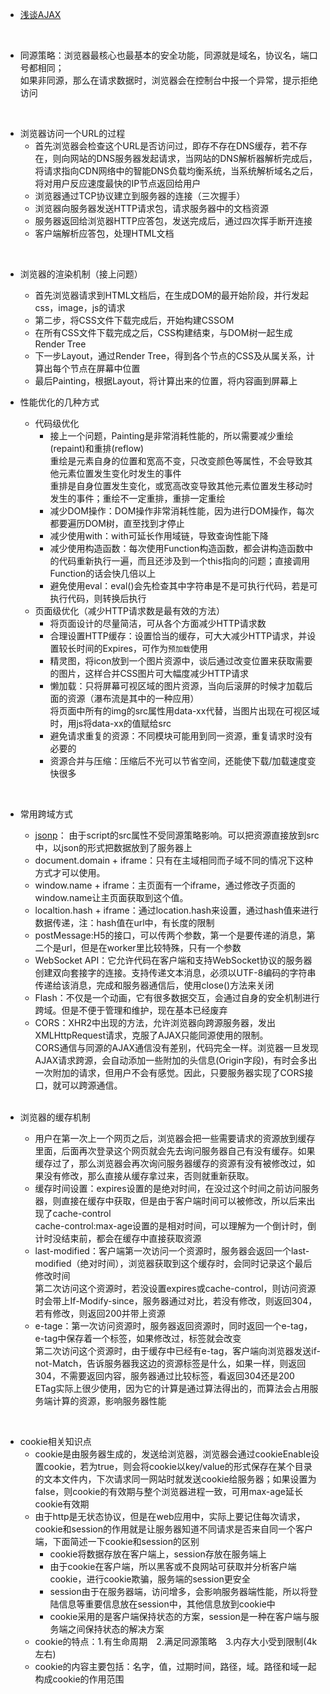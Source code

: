 * [浅谈AJAX](https://github.com/Meng823/Test-Blog/blob/master/md/ajax.md)
<br>

* 同源策略：浏览器最核心也最基本的安全功能，同源就是域名，协议名，端口号都相同；<br>
如果非同源，那么在请求数据时，浏览器会在控制台中报一个异常，提示拒绝访问
<br>

* 浏览器访问一个URL的过程
    * 首先浏览器会检查这个URL是否访问过，即存不存在DNS缓存，若不存在，则向网站的DNS服务器发起请求，当网站的DNS解析器解析完成后，将请求指向CDN网络中的智能DNS负载均衡系统，当系统解析域名之后，将对用户反应速度最快的IP节点返回给用户
    * 浏览器通过TCP协议建立到服务器的连接（三次握手）
    * 浏览器向服务器发送HTTP请求包，请求服务器中的文档资源
    * 服务器返回给浏览器HTTP应答包，发送完成后，通过四次挥手断开连接
    * 客户端解析应答包，处理HTML文档
<br>

* 浏览器的渲染机制（接上问题）
    * 首先浏览器请求到HTML文档后，在生成DOM的最开始阶段，并行发起css，image，js的请求
    * 第二步，将CSS文件下载完成后，开始构建CSSOM
    * 在所有CSS文件下载完成之后，CSS构建结束，与DOM树一起生成Render Tree
    * 下一步Layout，通过Render Tree，得到各个节点的CSS及从属关系，计算出每个节点在屏幕中位置
    * 最后Painting，根据Layout，将计算出来的位置，将内容画到屏幕上

* 性能优化的几种方式
    * 代码级优化
        * 接上一个问题，Painting是非常消耗性能的，所以需要减少重绘(repaint)和重排(reflow)<br>
        重绘是元素自身的位置和宽高不变，只改变颜色等属性，不会导致其他元素位置发生变化时发生的事件<br>
        重排是自身位置发生变化，或宽高改变导致其他元素位置发生移动时发生的事件；重绘不一定重排，重排一定重绘
        * 减少DOM操作：DOM操作非常消耗性能，因为进行DOM操作，每次都要遍历DOM树，直至找到才停止
        * 减少使用with：with可延长作用域链，导致查询性能下降
        * 减少使用构造函数：每次使用Function构造函数，都会讲构造函数中的代码重新执行一遍，而且还涉及到一个this指向的问题；直接调用Function的话会快几倍以上
        * 避免使用eval：eval()会先检查其中字符串是不是可执行代码，若是可执行代码，则转换后执行
    * 页面级优化（减少HTTP请求数是最有效的方法）
        * 将页面设计的尽量简洁，可从各个方面减少HTTP请求数
        * 合理设置HTTP缓存：设置恰当的缓存，可大大减少HTTP请求，并设置较长时间的Expires，可作为`预加载`使用
        * 精灵图，将icon放到一个图片资源中，谈后通过改变位置来获取需要的图片，这样合并CSS图片可大幅度减少HTTP请求
        * 懒加载：只将屏幕可视区域的图片资源，当向后滚屏的时候才加载后面的资源（瀑布流是其中的一种应用）<br>
        将页面中所有的img的src属性用data-xx代替，当图片出现在可视区域时，用js将data-xx的值赋给src
        * 避免请求重复的资源：不同模块可能用到同一资源，重复请求时没有必要的
        * 资源合并与压缩：压缩后不光可以节省空间，还能使下载/加载速度变快很多
<br>


* 常用跨域方式
    * [jsonp](https://github.com/Meng823/Test-Blog/blob/master/md/jsonp.md)：
    由于script的src属性不受同源策略影响。可以把资源直接放到src中，以json的形式把数据放到了服务器上 
    * document.domain + iframe：只有在主域相同而子域不同的情况下这种方式才可以使用。
    * window.name + iframe：主页面有一个iframe，通过修改子页面的window.name让主页面获取到这个值。
    * localtion.hash + iframe：通过location.hash来设置，通过hash值来进行数据传递，注：hash值在url中，有长度的限制
    * postMessage:H5的接口，可以传两个参数，第一个是要传递的消息，第二个是url，但是在worker里比较特殊，只有一个参数
    * WebSocket API：它允许代码在客户端和支持WebSocket协议的服务器创建双向套接字的连接。支持传递文本消息，必须以UTF-8编码的字符串传递给该消息，完成和服务器通信后，使用close()方法来关闭
    * Flash：不仅是一个动画，它有很多数据交互，会通过自身的安全机制进行跨域。但是不便于管理和维护，现在基本已经废弃
    * CORS：XHR2中出现的方法，允许浏览器向跨源服务器，发出XMLHttpRequest请求，克服了AJAX只能同源使用的限制。<br>
    CORS通信与同源的AJAX通信没有差别，代码完全一样。浏览器一旦发现AJAX请求跨源，会自动添加一些附加的头信息(Origin字段)，有时会多出一次附加的请求，但用户不会有感觉。因此，只要服务器实现了CORS接口，就可以跨源通信。
    <br>

* 浏览器的缓存机制
    * 用户在第一次上一个网页之后，浏览器会把一些需要请求的资源放到缓存里面，后面再次登录这个网页就会先去询问服务器自己有没有缓存。如果缓存过了，那么浏览器会再次询问服务器缓存的资源有没有被修改过，如果没有修改，那么直接从缓存拿过来，否则就重新获取。
    * 缓存时间设置：expires设置的是绝对时间，在没过这个时间之前访问服务器，则直接在缓存中获取，但是由于客户端时间可以被修改，所以后来出现了cache-control<br>
    cache-control:max-age设置的是相对时间，可以理解为一个倒计时，倒计时没结束前，都会在缓存中直接获取资源
    * last-modified：客户端第一次访问一个资源时，服务器会返回一个last-modified（绝对时间），浏览器获取到这个缓存时，会同时记录这个最后修改时间<br>
    第二次访问这个资源时，若没设置expires或cache-control，则访问资源时会带上If-Modify-since，服务器通过对比，若没有修改，则返回304，若有修改，则返回200并带上资源
    * e-tage：第一次访问资源时，服务器返回资源时，同时返回一个e-tag，e-tag中保存着一个标签，如果修改过，标签就会改变<br>
    第二次访问这个资源时，由于缓存中已经有e-tag，客户端向浏览器发送if-not-Match，告诉服务器我这边的资源标签是什么，如果一样，则返回304，不需要返回内容，服务器通过比较标签，看返回304还是200<br>
    ETag实际上很少使用，因为它的计算是通过算法得出的，而算法会占用服务端计算的资源，影响服务器性能
<br>

* cookie相关知识点
    * cookie是由服务器生成的，发送给浏览器，浏览器会通过cookieEnable设置cookie，若为true，则会将cookie以key/value的形式保存在某个目录的文本文件内，下次请求同一网站时就发送cookie给服务器；如果设置为false，则cookie的有效期与整个浏览器进程一致，可用max-age延长cookie有效期
    * 由于http是无状态协议，但是在web应用中，实际上要记住每次请求，cookie和session的作用就是让服务器知道不同请求是否来自同一个客户端，下面简述一下cookie和session的区别
        * cookie将数据存放在客户端上，session存放在服务端上
        * 由于cookie在客户端，所以黑客或不良网站可获取并分析客户端cookie，进行cookie欺骗，服务端的session更安全
        * session由于在服务器端，访问增多，会影响服务器端性能，所以将登陆信息等重要信息放在session中，其他信息放到cookie中
        * cookie采用的是客户端保持状态的方案，session是一种在客户端与服务端之间保持状态的解决方案
    * cookie的特点：1.有生命周期　2.满足同源策略　3.内存大小受到限制(4k左右)
    * cookie的内容主要包括：名字，值，过期时间，路径，域。路径和域一起构成cookie的作用范围    
